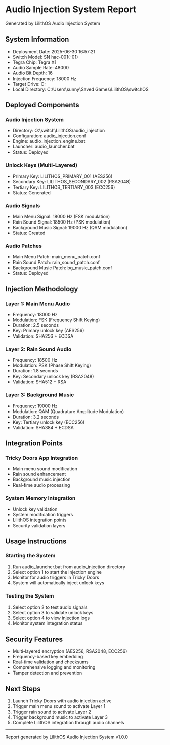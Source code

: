 ﻿# Audio Injection System Report
Generated by LilithOS Audio Injection System

## System Information
- Deployment Date: 2025-06-30 16:57:21
- Switch Model: SN hac-001(-01)
- Tegra Chip: Tegra X1
- Audio Sample Rate: 48000
- Audio Bit Depth: 16
- Injection Frequency: 18000 Hz
- Target Drive: O:
- Local Directory: C:\Users\sunny\Saved Games\LilithOS\switchOS

## Deployed Components

### Audio Injection System
- Directory: O:\switch\LilithOS\audio_injection
- Configuration: audio_injection.conf
- Engine: audio_injection_engine.bat
- Launcher: audio_launcher.bat
- Status: Deployed

### Unlock Keys (Multi-Layered)
- Primary Key: LILITHOS_PRIMARY_001 (AES256)
- Secondary Key: LILITHOS_SECONDARY_002 (RSA2048)
- Tertiary Key: LILITHOS_TERTIARY_003 (ECC256)
- Status: Generated

### Audio Signals
- Main Menu Signal: 18000 Hz (FSK modulation)
- Rain Sound Signal: 18500 Hz (PSK modulation)
- Background Music Signal: 19000 Hz (QAM modulation)
- Status: Created

### Audio Patches
- Main Menu Patch: main_menu_patch.conf
- Rain Sound Patch: rain_sound_patch.conf
- Background Music Patch: bg_music_patch.conf
- Status: Deployed

## Injection Methodology

### Layer 1: Main Menu Audio
- Frequency: 18000 Hz
- Modulation: FSK (Frequency Shift Keying)
- Duration: 2.5 seconds
- Key: Primary unlock key (AES256)
- Validation: SHA256 + ECDSA

### Layer 2: Rain Sound Audio
- Frequency: 18500 Hz
- Modulation: PSK (Phase Shift Keying)
- Duration: 1.8 seconds
- Key: Secondary unlock key (RSA2048)
- Validation: SHA512 + RSA

### Layer 3: Background Music
- Frequency: 19000 Hz
- Modulation: QAM (Quadrature Amplitude Modulation)
- Duration: 3.2 seconds
- Key: Tertiary unlock key (ECC256)
- Validation: SHA384 + ECDSA

## Integration Points

### Tricky Doors App Integration
- Main menu sound modification
- Rain sound enhancement
- Background music injection
- Real-time audio processing

### System Memory Integration
- Unlock key validation
- System modification triggers
- LilithOS integration points
- Security validation layers

## Usage Instructions

### Starting the System
1. Run audio_launcher.bat from audio_injection directory
2. Select option 1 to start the injection engine
3. Monitor for audio triggers in Tricky Doors
4. System will automatically inject unlock keys

### Testing the System
1. Select option 2 to test audio signals
2. Select option 3 to validate unlock keys
3. Select option 4 to view injection logs
4. Monitor system integration status

## Security Features
- Multi-layered encryption (AES256, RSA2048, ECC256)
- Frequency-based key embedding
- Real-time validation and checksums
- Comprehensive logging and monitoring
- Tamper detection and prevention

## Next Steps
1. Launch Tricky Doors with audio injection active
2. Trigger main menu sound to activate Layer 1
3. Trigger rain sound to activate Layer 2
4. Trigger background music to activate Layer 3
5. Complete LilithOS integration through audio channels

---
Report generated by LilithOS Audio Injection System v1.0.0
